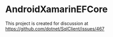 # AndroidXamarinEFCore

This project is created for discussion at https://github.com/dotnet/SqlClient/issues/467
